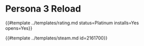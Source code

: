 # Persona 3 Reload
<!-- script:Aliases [
    "P3R"
] -->

{{#template ../templates/rating.md status=Platinum installs=Yes opens=Yes}}

{{#template ../templates/steam.md id=2161700}}
